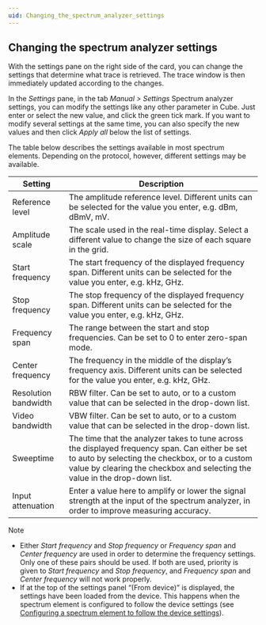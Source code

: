 ```yaml
---
uid: Changing_the_spectrum_analyzer_settings
---
```


## Changing the spectrum analyzer settings

With the settings pane on the right side of the card, you can change the settings that determine what trace is retrieved. The trace window is then immediately updated according to the changes.

In the *Settings* pane, in the tab *Manual \> Settings* Spectrum analyzer settings, you can modify the settings like any other parameter in Cube. Just enter or select the new value, and click the green tick mark. If you want to modify several settings at the same time, you can also specify the new values and then click *Apply all* below the list of settings.

The table below describes the settings available in most spectrum elements. Depending on the protocol, however, different settings may be available.

| Setting              | Description                                                                                                                                                                                                                     |
|----------------------|---------------------------------------------------------------------------------------------------------------------------------------------------------------------------------------------------------------------------------|
| Reference level      | The amplitude reference level. Different units can be selected for the value you enter, e.g. dBm, dBmV, mV.                                                                                                                     |
| Amplitude scale      | The scale used in the real-time display. Select a different value to change the size of each square in the grid.                                                                                                                |
| Start frequency      | The start frequency of the displayed frequency span. Different units can be selected for the value you enter, e.g. kHz, GHz.                                                                                                    |
| Stop frequency       | The stop frequency of the displayed frequency span. Different units can be selected for the value you enter, e.g. kHz, GHz.                                                                                                     |
| Frequency span       | The range between the start and stop frequencies. Can be set to 0 to enter zero-span mode.                                                                                                                                      |
| Center frequency     | The frequency in the middle of the display’s frequency axis. Different units can be selected for the value you enter, e.g. kHz, GHz.                                                                                            |
| Resolution bandwidth | RBW filter. Can be set to auto, or to a custom value that can be selected in the drop-down list.                                                                                                                                |
| Video bandwidth      | VBW filter. Can be set to auto, or to a custom value that can be selected in the drop-down list.                                                                                                                                |
| Sweeptime            | The time that the analyzer takes to tune across the displayed frequency span. Can either be set to auto by selecting the checkbox, or to a custom value by clearing the checkbox and selecting the value in the drop-down list. |
| Input attenuation    | Enter a value here to amplify or lower the signal strength at the input of the spectrum analyzer, in order to improve measuring accuracy.                                                                                       |

> [!NOTE]
> - Either *Start frequency* and *Stop frequency* or *Frequency span* and *Center frequency* are used in order to determine the frequency settings. Only one of these pairs should be used. If both are used, priority is given to *Start frequency* and *Stop frequency*, and *Frequency span* and *Center frequency* will not work properly.
> - If at the top of the settings panel “(From device)” is displayed, the settings have been loaded from the device. This happens when the spectrum element is configured to follow the device settings (see [Configuring a spectrum element to follow the device settings](Configuring_a_spectrum_element_to_follow_the_device_settings.md)).
>
